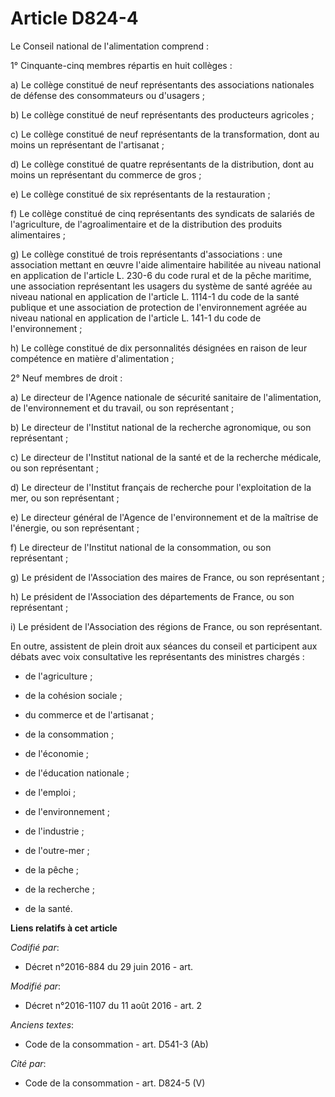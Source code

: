 # Article D824-4

Le Conseil national de l'alimentation comprend :

1° Cinquante-cinq membres répartis en huit collèges :

a) Le collège constitué de neuf représentants des associations nationales de défense des consommateurs ou d'usagers ;

b) Le collège constitué de neuf représentants des producteurs agricoles ;

c) Le collège constitué de neuf représentants de la transformation, dont au moins un représentant de l'artisanat ;

d) Le collège constitué de quatre représentants de la distribution, dont au moins un représentant du commerce de gros ;

e) Le collège constitué de six représentants de la restauration ;

f) Le collège constitué de cinq représentants des syndicats de salariés de l'agriculture, de l'agroalimentaire et de la
distribution des produits alimentaires ;

g) Le collège constitué de trois représentants d'associations : une association mettant en œuvre l'aide alimentaire habilitée
au niveau national en application de l'article L. 230-6 du code rural et de la pêche maritime, une association représentant
les usagers du système de santé agréée au niveau national en application de l'article L. 1114-1 du code de la santé publique
et une association de protection de l'environnement agréée au niveau national en application de l'article L. 141-1 du code de
l'environnement ;

h) Le collège constitué de dix personnalités désignées en raison de leur compétence en matière d'alimentation ; 

2° Neuf membres de droit :

a) Le directeur de l'Agence nationale de sécurité sanitaire de l'alimentation, de l'environnement et du travail, ou son
représentant ;

b) Le directeur de l'Institut national de la recherche agronomique, ou son représentant ;

c) Le directeur de l'Institut national de la santé et de la recherche médicale, ou son représentant ;

d) Le directeur de l'Institut français de recherche pour l'exploitation de la mer, ou son représentant ;

e) Le directeur général de l'Agence de l'environnement et de la maîtrise de l'énergie, ou son représentant ; 

f) Le directeur de l'Institut national de la consommation, ou son représentant ;

g) Le président de l'Association des maires de France, ou son représentant ;

h) Le président de l'Association des départements de France, ou son représentant ;

i) Le président de l'Association des régions de France, ou son représentant.

En outre, assistent de plein droit aux séances du conseil et participent aux débats avec voix consultative les représentants
des ministres chargés : 

- de l'agriculture ; 

- de la cohésion sociale ; 

- du commerce et de l'artisanat ; 

- de la consommation ; 

- de l'économie ; 

- de l'éducation nationale ; 

- de l'emploi ; 

- de l'environnement ; 

- de l'industrie ; 

- de l'outre-mer ; 

- de la pêche ; 

- de la recherche ; 

- de la santé.

**Liens relatifs à cet article**

_Codifié par_:

  - Décret n°2016-884 du 29 juin 2016 - art.

_Modifié par_:

  - Décret n°2016-1107 du 11 août 2016 - art. 2

_Anciens textes_:

  - Code de la consommation - art. D541-3 (Ab)

_Cité par_:

  - Code de la consommation - art. D824-5 (V)
